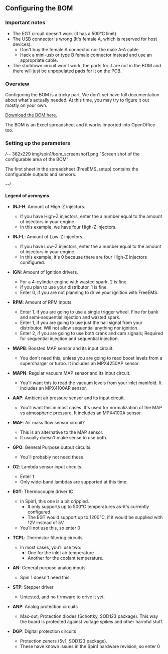 ## Configuring the BOM

### Important notes

- The EGT circuit doesn't work (it has a 500&deg;C limit).
- The USB connector is wrong (It's female A, which is reserved for host devices).
  - Don't buy the female A connector nor the male A-A cable.
  - Hack a mini-usb or type B female connector instead and use an appropriate cable.
- The shutdown circuit won't work, the parts for it are not in the BOM and there will just be unpopulated pads for it on the PCB.


### Overview

Configuring the BOM is a tricky part. We don't yet have full documentation about what's actually needed. At this time, you may try to figure it out mostly on your own.

[Download the BOM here.](https://github.com/nitrousnrg/puma/blob/master/BOMs/order_BOM.xls?raw=true)

The BOM is an Excel spreadsheet and it works imported into OpenOffice too.

### Setting up the parameters

/-- 362x229 img/spin1/bom_screenshot1.png "Screen shot of the configurable area of the BOM"

The first sheet in the spreadsheet (FreeEMS_setup) contains the configurable outputs and sensors.

--/
#### Legend of acronyms

- **INJ-H**: Amount of High-Z injectors.
  - If you have High-Z injectors, enter the a number equal to the amount of injectors in your engine.
  - In this example, we have four High-Z injectors.

- **INJ-L**: Amount of Low-Z injectors.
  - If you have Low-Z injectors, enter the a number equal to the amount of injectors in your engine.
  - In this example, it's 0 because there are four High-Z injectors conifigured.

- **IGN**: Amount of Ignition drivers.
  - For a 4-cylinder engine with wasted spark, 2 is fine.
  - If you plan to use your distributor, 1 is fine.
  - Enter 0, if you are not planning to drive your ignition with FreeEMS.

- **RPM**: Amount of RPM inputs.
  - Enter 1, if you are going to use a single trigger wheel. Fine for bank and semi-sequential injection and wasted spark.
  - Enter 1, if you are going to use just the hall signal from your distributor. Will not allow sequential anything nor ignition.
  - Enter 2, if you are going to use both crank and cam signals; Required for sequential injection and sequential injection.

- **MAPB**: Boosted MAP sensor and its input circuit.
  - You don't need this, unless you are going to read boost levels from a supercharger or turbo. It includes an MPX4250AP sensor.

- **MAPN**: Regular vacuum MAP sensor and its input circuit.
  - You'll want this to read the vacuum levels from your inlet manifold. It includes an MPX4100AP sensor.

- **AAP**: Ambient air pressure sensor and its input circuit.
  - You'll want this in most cases. It's used for normalization of the MAP vs atmospheric pressure. It includes an MPX4100A sensor.

- **MAF**: Air mass flow sensor circuit?
  - This is an alternative to the MAP sensor.
  - It usually doesn't make sense to use both.

- **GPO**: General Purpose output circuits.
  - You'll probably not need these.

- **O2**: Lambda sensor input circuits.
  - Enter 1
  - Only wide-band lambdas are supported at this time.

- **EGT**: Thermocouple driver IC
  - In Spin1, this one is a bit crippled.
    - It only supports up to 500°C temperatures as-it's currently configured.
    - The EGT would support up to 1200°C, if it would be supplied with 12V instead of 5V
  - You'll not use this, so enter 0

- **TCPL**: Thermistor filtering circuits
  - In most cases, you'll use two:
    - One for the inlet air temperature
    - Another for the coolant temperature.

- **AN**: General purpose analog inputs
  - Spin 1 doesn't need this.

- **STP**: Stepper driver
  - Untested, and no firmware to drive it yet.

- **ANP**: Analog protection circuits
  - Max-out; Protection diodes (Schottky, SOD123 package). This way the board is protected against voltage spikes and other
harmful stuff.

- **DGP**: Digital protection circuits
  - Protection zeners (5v1, SOD123 package).
  - These have known issues in the Spin1 hardware revision, so enter 0


